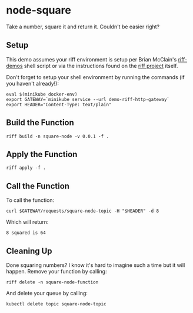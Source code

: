 # node-square
Take a number, square it and return it. Couldn't be easier right?

## Setup
This demo assumes your riff environment is setup per Brian McClain's [riff-demos](https://github.com/BrianMMcClain/riff-demos) shell script or via the instructions found on the [riff project](https://github.com/projectriff/riff) itself.

Don't forget to setup your shell environment by running the commands (if you haven't already!):

```
eval $(minikube docker-env)
export GATEWAY=`minikube service --url demo-riff-http-gateway`
export HEADER="Content-Type: text/plain"
```
Build the Function
---
```
riff build -n square-node -v 0.0.1 -f .
```

Apply the Function
---
```
riff apply -f .
```

Call the Function
---
To call the function:
```
curl $GATEWAY/requests/square-node-topic -H "$HEADER" -d 8
```

Which will return:
```
8 squared is 64
```
Cleaning Up
---
Done squaring numbers? I know it's hard to imagine such a time but it will happen. Remove your function by calling:
```
riff delete -n square-node-function
```
And delete your queue by calling:
```
kubectl delete topic square-node-topic
```
